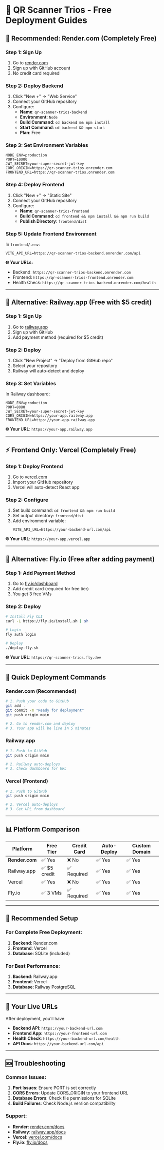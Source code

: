 # 🚀 QR Scanner Trios - Free Deployment Guides

## 🎯 **Recommended: Render.com (Completely Free)**

### **Step 1: Sign Up**
1. Go to [render.com](https://render.com)
2. Sign up with GitHub account
3. No credit card required

### **Step 2: Deploy Backend**
1. Click "New +" → "Web Service"
2. Connect your GitHub repository
3. Configure:
   - **Name**: `qr-scanner-trios-backend`
   - **Environment**: `Node`
   - **Build Command**: `cd backend && npm install`
   - **Start Command**: `cd backend && npm start`
   - **Plan**: Free

### **Step 3: Set Environment Variables**
```
NODE_ENV=production
PORT=10000
JWT_SECRET=your-super-secret-jwt-key
CORS_ORIGIN=https://qr-scanner-trios.onrender.com
FRONTEND_URL=https://qr-scanner-trios.onrender.com
```

### **Step 4: Deploy Frontend**
1. Click "New +" → "Static Site"
2. Connect your GitHub repository
3. Configure:
   - **Name**: `qr-scanner-trios-frontend`
   - **Build Command**: `cd frontend && npm install && npm run build`
   - **Publish Directory**: `frontend/dist`

### **Step 5: Update Frontend Environment**
In `frontend/.env`:
```
VITE_API_URL=https://qr-scanner-trios-backend.onrender.com/api
```

**🌐 Your URLs:**
- Backend: `https://qr-scanner-trios-backend.onrender.com`
- Frontend: `https://qr-scanner-trios-frontend.onrender.com`
- Health Check: `https://qr-scanner-trios-backend.onrender.com/health`

---

## 🚂 **Alternative: Railway.app (Free with $5 credit)**

### **Step 1: Sign Up**
1. Go to [railway.app](https://railway.app)
2. Sign up with GitHub
3. Add payment method (required for $5 credit)

### **Step 2: Deploy**
1. Click "New Project" → "Deploy from GitHub repo"
2. Select your repository
3. Railway will auto-detect and deploy

### **Step 3: Set Variables**
In Railway dashboard:
```
NODE_ENV=production
PORT=8080
JWT_SECRET=your-super-secret-jwt-key
CORS_ORIGIN=https://your-app.railway.app
FRONTEND_URL=https://your-app.railway.app
```

**🌐 Your URL**: `https://your-app.railway.app`

---

## ⚡ **Frontend Only: Vercel (Completely Free)**

### **Step 1: Deploy Frontend**
1. Go to [vercel.com](https://vercel.com)
2. Import your GitHub repository
3. Vercel will auto-detect React app

### **Step 2: Configure**
1. Set build command: `cd frontend && npm run build`
2. Set output directory: `frontend/dist`
3. Add environment variable:
   ```
   VITE_API_URL=https://your-backend-url.com/api
   ```

**🌐 Your URL**: `https://your-app.vercel.app`

---

## 🐳 **Alternative: Fly.io (Free after adding payment)**

### **Step 1: Add Payment Method**
1. Go to [fly.io/dashboard](https://fly.io/dashboard)
2. Add credit card (required for free tier)
3. You get 3 free VMs

### **Step 2: Deploy**
```bash
# Install Fly CLI
curl -L https://fly.io/install.sh | sh

# Login
fly auth login

# Deploy
./deploy-fly.sh
```

**🌐 Your URL**: `https://qr-scanner-trios.fly.dev`

---

## 🔧 **Quick Deployment Commands**

### **Render.com (Recommended)**
```bash
# 1. Push your code to GitHub
git add .
git commit -m "Ready for deployment"
git push origin main

# 2. Go to render.com and deploy
# 3. Your app will be live in 5 minutes
```

### **Railway.app**
```bash
# 1. Push to GitHub
git push origin main

# 2. Railway auto-deploys
# 3. Check dashboard for URL
```

### **Vercel (Frontend)**
```bash
# 1. Push to GitHub
git push origin main

# 2. Vercel auto-deploys
# 3. Get URL from dashboard
```

---

## 📊 **Platform Comparison**

| Platform | Free Tier | Credit Card | Auto-Deploy | Custom Domain |
|----------|-----------|-------------|-------------|---------------|
| **Render.com** | ✅ Yes | ❌ No | ✅ Yes | ✅ Yes |
| Railway.app | ✅ $5 credit | ✅ Required | ✅ Yes | ✅ Yes |
| Vercel | ✅ Yes | ❌ No | ✅ Yes | ✅ Yes |
| Fly.io | ✅ 3 VMs | ✅ Required | ✅ Yes | ✅ Yes |

---

## 🎯 **Recommended Setup**

### **For Complete Free Deployment:**
1. **Backend**: Render.com
2. **Frontend**: Vercel
3. **Database**: SQLite (included)

### **For Best Performance:**
1. **Backend**: Railway.app
2. **Frontend**: Vercel
3. **Database**: Railway PostgreSQL

---

## 🔗 **Your Live URLs**

After deployment, you'll have:

- **Backend API**: `https://your-backend-url.com`
- **Frontend App**: `https://your-frontend-url.com`
- **Health Check**: `https://your-backend-url.com/health`
- **API Docs**: `https://your-backend-url.com/api`

---

## 🆘 **Troubleshooting**

### **Common Issues:**
1. **Port Issues**: Ensure PORT is set correctly
2. **CORS Errors**: Update CORS_ORIGIN to your frontend URL
3. **Database Errors**: Check file permissions for SQLite
4. **Build Failures**: Check Node.js version compatibility

### **Support:**
- **Render**: [render.com/docs](https://render.com/docs)
- **Railway**: [railway.app/docs](https://railway.app/docs)
- **Vercel**: [vercel.com/docs](https://vercel.com/docs)
- **Fly.io**: [fly.io/docs](https://fly.io/docs)
